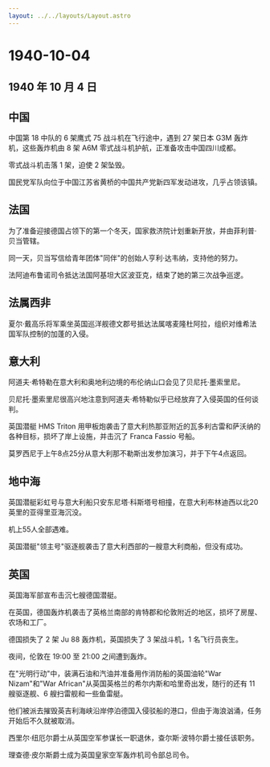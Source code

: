 ```yaml
---
layout: ../../layouts/Layout.astro
---
```


# 1940-10-04

## 1940 年 10 月 4 日

## 中国

中国第 18 中队的 6 架鹰式 75 战斗机在飞行途中，遇到 27 架日本 G3M
轰炸机，这些轰炸机由 8 架 A6M 零式战斗机护航，正准备攻击中国四川成都。

零式战斗机击落 1 架，迫使 2 架坠毁。

国民党军队向位于中国江苏省黄桥的中国共产党新四军发动进攻，几乎占领该镇。

## 法国

为了准备迎接德国占领下的第一个冬天，国家救济院计划重新开放，并由菲利普·贝当管辖。

同一天，贝当写信给青年团体"同伴"的创始人亨利·达韦纳，支持他的努力。

法阿迪布鲁诺司令抵达法国阿基坦大区波亚克，结束了她的第三次战争巡逻。

## 法属西非

夏尔·戴高乐将军乘坐英国巡洋舰德文郡号抵达法属喀麦隆杜阿拉，组织对维希法国军队控制的加蓬的入侵。

## 意大利

阿道夫·希特勒在意大利和奥地利边境的布伦纳山口会见了贝尼托·墨索里尼。

贝尼托·墨索里尼很高兴地注意到阿道夫·希特勒似乎已经放弃了入侵英国的任何谈判。

英国潜艇 HMS Triton
用甲板炮袭击了意大利热那亚附近的瓦多利古雷和萨沃纳的各种目标，损坏了岸上设施，并击沉了
Franca Fassio 号船。

莫罗西尼于上午8点25分从意大利那不勒斯出发参加演习，并于下午4点返回。

## 地中海

英国潜艇彩虹号与意大利船只安东尼塔·科斯塔号相撞，在意大利布林迪西以北20英里的亚得里亚海沉没。

机上55人全部遇难。

英国潜艇"领主号"驱逐舰袭击了意大利西部的一艘意大利商船，但没有成功。

## 英国

英国海军部宣布击沉七艘德国潜艇。

在英国，德国轰炸机袭击了英格兰南部的肯特郡和伦敦附近的地区，损坏了房屋、农场和工厂。

德国损失了 2 架 Ju 88 轰炸机，英国损失了 3 架战斗机，1 名飞行员丧生。

夜间，伦敦在 19:00 至 21:00 之间遭到轰炸。

在"光明行动"中，装满石油和汽油并准备用作消防船的英国油轮"War
Nizam"和"War African"从英国英格兰的希尔内斯和哈里奇出发，随行的还有 11
艘驱逐舰、6 艘扫雷舰和一些鱼雷艇。

他们被派去摧毁英吉利海峡沿岸停泊德国入侵驳船的港口，但由于海浪汹涌，任务开始后不久就被取消。

西里尔·纽厄尔爵士从英国空军参谋长一职退休，查尔斯·波特尔爵士接任该职务。

理查德·皮尔斯爵士成为英国皇家空军轰炸机司令部总司令。
